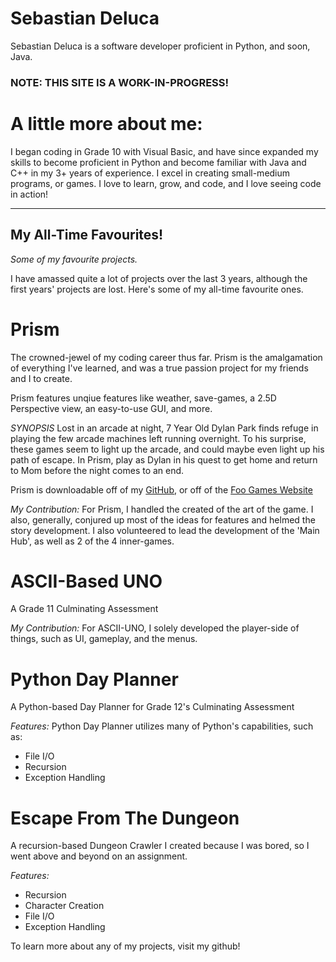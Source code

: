 # Sebastian Deluca
 Sebastian Deluca is a software developer proficient in Python, and soon, Java.
 
 ### NOTE: THIS SITE IS A WORK-IN-PROGRESS!

# A little more about me:
I began coding in Grade 10 with Visual Basic, and have since expanded my skills to become proficient in Python and become familiar with Java and C++ in my 3+ years of experience. I excel in creating small-medium programs, or games. I love to learn, grow, and code, and I love seeing code in action!

---


## My All-Time Favourites!

_Some of my favourite projects._

I have amassed quite a lot of projects over the last 3 years, although the first years' projects are lost. Here's some of my all-time favourite ones.

# Prism
The crowned-jewel of my coding career thus far. Prism is the amalgamation of everything I've learned, and was a true passion project for my friends and I to create.

Prism features unqiue features like weather, save-games, a 2.5D Perspective view, an easy-to-use GUI, and more.

_SYNOPSIS_
Lost in an arcade at night, 7 Year Old Dylan Park finds refuge in playing the few arcade machines left running overnight. To his surprise, these games seem to light up the arcade, and could maybe even light up his path of escape. In Prism, play as Dylan in his quest to get home and return to Mom before the night comes to an end.

Prism is downloadable off of my [GitHub](https://github.com/sebastiandeluca/Prism), or off of the [Foo Games Website](https://www.sites.google.com/view/foogames)

_My Contribution:_
For Prism, I handled the created of the art of the game. I also, generally, conjured up most of the ideas for features and helmed the story development. I also volunteered to lead the development of the 'Main Hub', as well as 2 of the 4 inner-games.

# ASCII-Based UNO
A Grade 11 Culminating Assessment

_My Contribution:_
For ASCII-UNO, I solely developed the player-side of things, such as UI, gameplay, and the menus.

# Python Day Planner
A Python-based Day Planner for Grade 12's Culminating Assessment

_Features:_
Python Day Planner utilizes many of Python's capabilities, such as:
 - File I/O
 - Recursion
 - Exception Handling
 
 # Escape From The Dungeon
 A recursion-based Dungeon Crawler I created because I was bored, so I went above and beyond on an assignment.
 
 _Features:_
 - Recursion
 - Character Creation
 - File I/O
 - Exception Handling
 
To learn more about any of my projects, visit my github!

